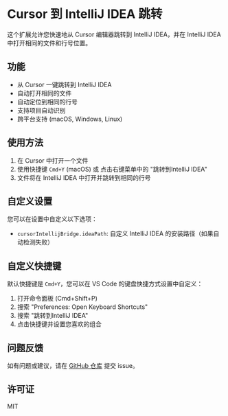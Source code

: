 # Cursor 到 IntelliJ IDEA 跳转

这个扩展允许您快速地从 Cursor 编辑器跳转到 IntelliJ IDEA，并在 IntelliJ IDEA 中打开相同的文件和行号位置。

## 功能

- 从 Cursor 一键跳转到 IntelliJ IDEA
- 自动打开相同的文件
- 自动定位到相同的行号
- 支持项目自动识别
- 跨平台支持 (macOS, Windows, Linux)

## 使用方法

1. 在 Cursor 中打开一个文件
2. 使用快捷键 `Cmd+Y` (macOS) 或 点击右键菜单中的 "跳转到IntelliJ IDEA"
3. 文件将在 IntelliJ IDEA 中打开并跳转到相同的行号

## 自定义设置

您可以在设置中自定义以下选项：

- `cursorIntellijBridge.ideaPath`: 自定义 IntelliJ IDEA 的安装路径（如果自动检测失败）

## 自定义快捷键

默认快捷键是 `Cmd+Y`，您可以在 VS Code 的键盘快捷方式设置中自定义：

1. 打开命令面板 (Cmd+Shift+P)
2. 搜索 "Preferences: Open Keyboard Shortcuts"
3. 搜索 "跳转到IntelliJ IDEA"
4. 点击快捷键并设置您喜欢的组合

## 问题反馈

如有问题或建议，请在 [GitHub 仓库](https://github.com/superDoubling/cursor-to-idea) 提交 issue。

## 许可证

MIT 